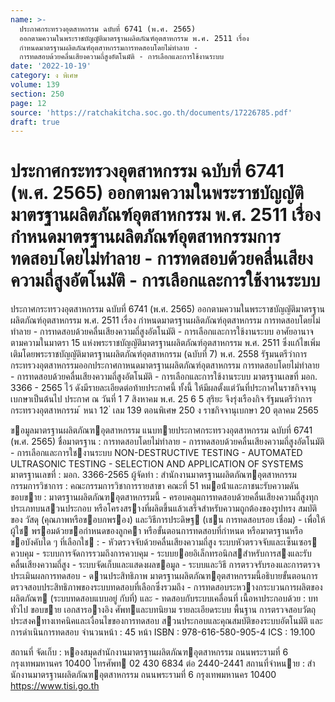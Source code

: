 ```yaml
---
name: >-
  ประกาศกระทรวงอุตสาหกรรม ฉบับที่ 6741 (พ.ศ. 2565)
  ออกตามความในพระราชบัญญัติมาตรฐานผลิตภัณฑ์อุตสาหกรรม พ.ศ. 2511 เรื่อง
  กำหนดมาตรฐานผลิตภัณฑ์อุตสาหกรรมการทดสอบโดยไม่ทำลาย -
  การทดสอบด้วยคลื่นเสียงความถี่สูงอัตโนมัติ - การเลือกและการใช้งานระบบ
date: '2022-10-19'
category: ง พิเศษ
volume: 139
section: 250
page: 12
source: 'https://ratchakitcha.soc.go.th/documents/17226785.pdf'
draft: true
---
```


# ประกาศกระทรวงอุตสาหกรรม ฉบับที่ 6741 (พ.ศ. 2565) ออกตามความในพระราชบัญญัติมาตรฐานผลิตภัณฑ์อุตสาหกรรม พ.ศ. 2511 เรื่อง กำหนดมาตรฐานผลิตภัณฑ์อุตสาหกรรมการทดสอบโดยไม่ทำลาย - การทดสอบด้วยคลื่นเสียงความถี่สูงอัตโนมัติ - การเลือกและการใช้งานระบบ

ประกาศกระทรวงอุตสาหกรรม ฉบับที่ 6741 (พ.ศ. 2565) ออกตามความในพระราชบัญญัติมาตรฐานผลิตภัณฑ์อุตสาหกรรม พ.ศ. 2511 เรื่อง กำหนดมาตรฐานผลิตภัณฑ์อุตสาหกรรม การทดสอบโดยไม่ทำลาย - การทดสอบด้วยคลื่นเสียงความถี่สูงอัตโนมัติ - การเลือกและการใช้งานระบบ อาศัยอานาจตามความในมาตรา 15 แห่งพระราชบัญญัติมาตรฐานผลิตภัณฑ์อุตสาหกรรม พ.ศ. 2511 ซึ่งแก้ไขเพิ่มเติมโดยพระราชบัญญัติมาตรฐานผลิตภัณฑ์อุตสาหกรรม (ฉบับที่ 7) พ.ศ. 2558 รัฐมนตรีว่าการกระทรวงอุตสาหกรรมออกประกาศกาหนดมาตรฐานผลิตภัณฑ์อุตสาหกรรม การทดสอบโดยไม่ทำลาย - การทดสอบด้วยคลื่นเสียงความถี่สูงอัตโนมัติ - การเลือกและการใช้งานระบบ มาตรฐานเลขที่ มอก. 3366 - 2565 ไว้ ดังมีรายละเอียดต่อท้ายประกาศนี้ ทั้งนี้ ให้มีผลตั้งแต่วันที่ประกาศในราชกิจจานุเบกษาเป็นต้นไป ประกาศ ณ วันที่ 1 7 สิงหาคม พ.ศ. 25 6 5 สุริยะ จึงรุ่งเรืองกิจ รัฐมนตรีว่าการกระทรวงอุตสาหกรรม ้ หนา 12 ่ เลม 139 ตอนพิเศษ 250 ง ราชกิจจานุเบกษา 20 ตุลาคม 2565

ขอมูลมาตรฐานผลิตภัณฑอุตสาหกรรม แนบทายประกาศกระทรวงอุตสาหกรรม ฉบับที่ 6741 (พ.ศ. 2565) ชื่อมาตรฐาน : การทดสอบโดยไม่ทําลาย - การทดสอบด้วยคลื่นเสียงความถี่สูงอัตโนมัติ - การเลือกและการใชงานระบบ NON-DESTRUCTIVE TESTING - AUTOMATED ULTRASONIC TESTING - SELECTION AND APPLICATION OF SYSTEMS มาตรฐานเลขที่ : มอก. 3366-2565 ผู้จัดทํา : สํานักงานมาตรฐานผลิตภัณฑอุตสาหกรรม กรรมการวิชาการ : คณะกรรมการวิชาการรายสาขา คณะที่ 51 หมอน้ําและภาชนะรับความดัน ขอบขาย : มาตรฐานผลิตภัณฑอุตสาหกรรมนี้ - ครอบคลุมการทดสอบด้วยคลื่นเสียงความถี่สูงทุกประเภทบนสวนประกอบ หรือโครงสรางที่ผลิตขึ้นแล้วเสร็จสําหรับความถูกต้องของรูปทรง สมบัติของ วัสดุ (คุณภาพหรือขอบกพรอง) และวิธีการประดิษฐ (เชน การทดสอบรอย เชื่อม) - เพื่อให้ผู้ใช พรอมด้วยขอกําหนดของลูกคา หรือขั้นตอนการทดสอบที่กําหนด หรือมาตรฐานหรือขอบังคับใด ๆ ที่เลือกใช : - หัวตรวจจับด้วยคลื่นเสียงความถี่สูง ระบบหัวตรวจจับและเซ็นเซอร ควบคุม - ระบบการจัดการรวมถึงการควบคุม - ระบบยอยอิเล็กทรอนิกสสําหรับการสงและรับคลื่นเสียงความถี่สูง - ระบบจัดเก็บและแสดงผลขอมูล - ระบบและวิธี การตรวจรับรองและการตรวจประเมินผลการทดสอบ - ดานประสิทธิภาพ มาตรฐานผลิตภัณฑอุตสาหกรรมนี้อธิบายขั้นตอนการ ตรวจสอบประสิทธิภาพของระบบทดสอบที่เลือกซึ่งรวมถึง - การทดสอบระหวางกระบวนการผลิตของผลิตภัณฑ (ระบบทดสอบแบบอยู่ กับที่) และ - ทดสอบกับระบบเคลื่อนที่ เนื้อหาประกอบด้วย : บททั่วไป ขอบขาย เอกสารอางอิง ศัพทและบทนิยาม รายละเอียดระบบ พื้นฐาน การตรวจสอบวัตถุประสงคทางเทคนิคและเงื่อนไขของการทดสอบ สวนประกอบและคุณสมบัติของระบบอัตโนมัติ และการดําเนินการทดสอบ จํานวนหน้า : 45 หน้า ISBN : 978-616-580-905-4 ICS : 19.100

สถานที่ จัดเก็บ : หองสมุดสํานักงานมาตรฐานผลิตภัณฑอุตสาหกรรม ถนนพระรามที่ 6 กรุงเทพมหานคร 10400 โทรศัพท 02 430 6834 ต่อ 2440-2441 สถานที่จําหนาย : สํานักงานมาตรฐานผลิตภัณฑอุตสาหกรรม ถนนพระรามที่ 6 กรุงเทพมหานคร 10400 https://www.tisi.go.th
